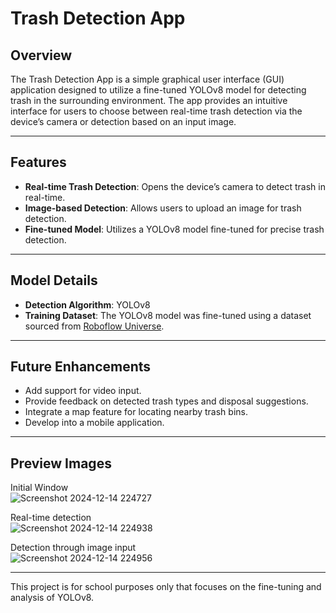 # Trash Detection App

## Overview
The Trash Detection App is a simple graphical user interface (GUI) application designed to utilize a fine-tuned YOLOv8 model for detecting trash in the surrounding environment. The app provides an intuitive interface for users to choose between real-time trash detection via the device’s camera or detection based on an input image.

---

## Features
- **Real-time Trash Detection**: Opens the device’s camera to detect trash in real-time.
- **Image-based Detection**: Allows users to upload an image for trash detection.
- **Fine-tuned Model**: Utilizes a YOLOv8 model fine-tuned for precise trash detection.

---

## Model Details
- **Detection Algorithm**: YOLOv8  
- **Training Dataset**: The YOLOv8 model was fine-tuned using a dataset sourced from [Roboflow Universe](https://universe.roboflow.com/nickiwiki-ql54s/hybrid-2).

---

## Future Enhancements
- Add support for video input.
- Provide feedback on detected trash types and disposal suggestions.
- Integrate a map feature for locating nearby trash bins.
- Develop into a mobile application.

---

## Preview Images

Initial Window<br>
![Screenshot 2024-12-14 224727](https://github.com/user-attachments/assets/32e2ea2f-b7f2-4023-9c5f-3d866c49e344)

Real-time detection<br>
![Screenshot 2024-12-14 224938](https://github.com/user-attachments/assets/9622dd69-68ec-4a49-82f0-f604f54eecde)

Detection through image input<br>
![Screenshot 2024-12-14 224956](https://github.com/user-attachments/assets/f930ea10-4db9-4106-8c13-67dace0119a2)

---
This project is for school purposes only that focuses on the fine-tuning and analysis of YOLOv8.

